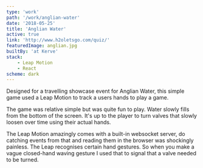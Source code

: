 ```yaml
---
type: 'work'
path: '/work/anglian-water'
date: '2018-05-25'
title: 'Anglian Water'
active: true
link: 'http://www.h2oletsgo.com/quiz/'
featuredImage: anglian.jpg
builtBy: 'at Kerve'
stack:
    - Leap Motion
    - React
scheme: dark
---
```


Designed for a travelling showcase event for Anglian Water, this simple game used a Leap Motion to track a users hands to play a game.

The game was relative simple but was quite fun to play. Water slowly fills from the bottom of the screen. It's up to the player to turn valves that slowly loosen over time using their actual hands.

The Leap Motion amazingly comes with a built-in websocket server, do catching events from that and reading them in the browser was shockingly painless. The Leap recognises certain hand gestures. So when you make a vague closed-hand waving gesture I used that to signal that a valve needed to be turned.
